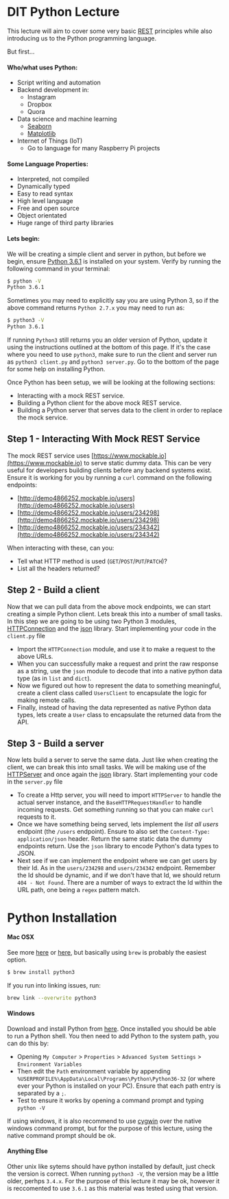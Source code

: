 # DIT Python Lecture

This lecture will aim to cover some very basic [REST](https://en.wikipedia.org/wiki/Representational_state_transfer) principles while also introducing us to the Python programming language.

But first...

#### Who/what uses Python:
- Script writing and automation
- Backend development in:
    - Instagram
    - Dropbox
    - Quora
- Data science and machine learning
    - [Seaborn](https://seaborn.pydata.org/)
    - [Matplotlib](https://matplotlib.org/)
- Internet of Things (IoT)
    - Go to language for many Raspberry Pi projects

#### Some Language Properties:
- Interpreted, not compiled
- Dynamically typed
- Easy to read syntax
- High level language
- Free and open source
- Object orientated
- Huge range of third party libraries

#### Lets begin:

We will be creating a simple client and server in python, but before we begin, ensure [Python 3.6.1](https://www.python.org/downloads/) is installed on your system. Verify by running the following command in your terminal:

```bash
$ python -V
Python 3.6.1
```

Sometimes you may need to explicitly say you are using Python 3, so if the above command returns `Python 2.7.x` you may need to run as:

```bash
$ python3 -V
Python 3.6.1
```

If running `Python3` still returns you an older version of Python, update it using the instructions outlined at the bottom of this page. If it's the case where you need to use `python3`, make sure to run the client and server run as `python3 client.py` and `python3 server.py`. Go to the bottom of the page for some help on installing Python.

Once Python has been setup, we will be looking at the following sections:

- Interacting with a mock REST service.
- Building a Python client for the above mock REST service.
- Building a Python server that serves data to the client in order to replace the mock service.

## Step 1 - Interacting With Mock REST Service

The mock REST service uses [https://www.mockable.io](https://www.mockable.io) to serve static dummy data. This can be very useful for developers building clients before any backend systems exist. Ensure it is working for you by running a `curl` command on the following endpoints:

- [http://demo4866252.mockable.io/users](http://demo4866252.mockable.io/users)
- [http://demo4866252.mockable.io/users/234298](http://demo4866252.mockable.io/users/234298)
- [http://demo4866252.mockable.io/users/234342](http://demo4866252.mockable.io/users/234342)

When interacting with these, can you:

- Tell what HTTP method is used (`GET`/`POST`/`PUT`/`PATCH`)?
- List all the headers returned?

## Step 2 - Build a client

Now that we can pull data from the above mock endpoints, we can start creating a simple Python client. Lets break this into a number of small tasks. In this step we are going to be using two Python 3 modules, [HTTPConnection](https://docs.python.org/3/library/http.client.html) and the [json](https://docs.python.org/3/library/json.html) library. Start implementing your code in the `client.py` file

- Import the `HTTPConnection` module, and use it to make a request to the above URLs.
- When you can successfully make a request and print the raw response as a string, use the `json` module to decode that into a native python data type (as in `list` and `dict`).
- Now we figured out how to represent the data to something meaningful, create a client class called `UsersClient` to encapsulate the logic for making remote calls.
- Finally, instead of having the data represented as native Python data types, lets create a `User` class to encapsulate the returned data from the API.

## Step 3 - Build a server

Now lets build a server to serve the same data. Just like when creating the client, we can break this into small tasks. We will be making use of the [HTTPServer](https://docs.python.org/3/library/http.server.html) and once again the [json](https://docs.python.org/3/library/json.html) library. Start implementing your code in the `server.py` file

- To create a Http server, you will need to import `HTTPServer` to handle the actual server instance, and the `BaseHTTPRequestHandler` to handle incoming requests. Get something running so that you can make `curl` requests to it.
- Once we have something being served, lets implement the *list all users* endpoint (the `/users` endpoint). Ensure to also set the `Content-Type: application/json` header. Return the same static data the dummy endpoints return. Use the `json` library to encode Python's data types to JSON.
- Next see if we can implement the endpoint where we can get users by their Id. As in the `users/234298` and `users/234342` endpoint. Remember the Id should be dynamic, and if we don't have that Id, we should return `404 - Not Found`. There are a number of ways to extract the Id within the URL path, one being a `regex` pattern match.

# Python Installation

#### Mac OSX

See more [here](http://python-guide-pt-br.readthedocs.io/en/latest/starting/install3/osx/) or [here](https://www.python.org/downloads/), but basically using `brew` is probably the easiest option.

```bash
$ brew install python3
```

 If you run into linking issues, run:

 ```bash
 brew link --overwrite python3
 ```

#### Windows

Download and install Python from [here](https://www.python.org/downloads/). Once installed you should be able to run a Python shell. You then need to add Python to the system path, you can do this by:
- Opening `My Computer` > `Properties` > `Advanced System Settings` > `Environment Variables`
- Then edit the `Path` environment variable by appending `%USERPROFILE%\AppData\Local\Programs\Python\Python36-32` (or where ever your Python is installed on your PC). Ensure that each path entry is separated by a `;`.
- Test to ensure it works by opening a command prompt and typing `python -V`

If using windows, it is also recommend to use [cygwin](https://cygwin.com/) over the native windows command prompt, but for the purpose of this lecture, using the native command prompt should be ok.

#### Anything Else

Other unix like sytems should have python installed by default, just check the version is correct. When running `python3 -V`, the version may be a little older, perhps `3.4.x`. For the purpose of this lecture it may be ok, however it is reccomented to use `3.6.1` as this material was tested using that version.
